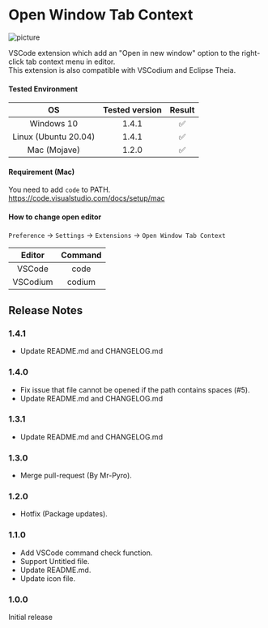 # Open Window Tab Context

![picture](https://github.com/takkaO/VSCode-OpenWindowTabContext/blob/images/example.gif?raw=true)

VSCode extension which add an "Open in new window" option to the right-click tab context menu in editor.  
This extension is also compatible with VSCodium and Eclipse Theia.  

#### Tested Environment
|OS|Tested version|Result|
|:---:|:---:|:---:|
|Windows 10|1.4.1|✅|
|Linux (Ubuntu 20.04)|1.4.1|✅|
|Mac (Mojave)|1.2.0|✅|

#### Requirement (Mac)
You need to add ```code``` to PATH.  
https://code.visualstudio.com/docs/setup/mac

#### How to change open editor
```Preference``` -> ```Settings``` -> ```Extensions``` -> ```Open Window Tab Context```  

| Editor | Command |
|:-----:|:-----:|
| VSCode | code |
|VSCodium| codium |


## Release Notes
### 1.4.1

- Update README.md and CHANGELOG.md

### 1.4.0

- Fix issue that file cannot be opened if the path contains spaces (#5).
- Update README.md and CHANGELOG.md

### 1.3.1

- Update README.md and CHANGELOG.md

### 1.3.0

- Merge pull-request (By Mr-Pyro).

### 1.2.0

- Hotfix (Package updates).

### 1.1.0

- Add VSCode command check function.
- Support Untitled file.
- Update README.md.
- Update icon file.

### 1.0.0

Initial release
